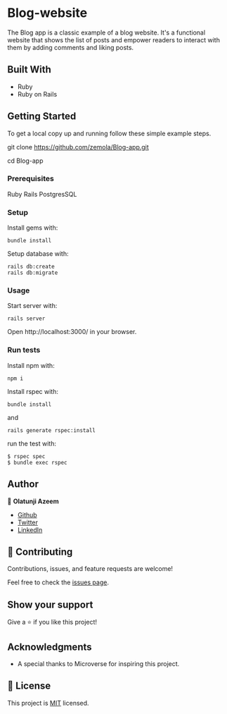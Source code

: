 # Blog-website

The Blog app is a classic example of a blog website. It's a functional website that shows the list of posts and empower readers to interact with them by adding comments and liking posts.


## Built With

- Ruby
- Ruby on Rails

## Getting Started

To get a local copy up and running follow these simple example steps.

git clone https://github.com/zemola/Blog-app.git

cd Blog-app

### Prerequisites

Ruby
Rails
PostgresSQL

### Setup

Install gems with:

```
bundle install
```

Setup database with:

```
rails db:create
rails db:migrate
```

### Usage

Start server with:

```
rails server
```

Open http://localhost:3000/ in your browser.

### Run tests

Install npm with:

```
npm i
```

Install rspec with:

```
bundle install
```

and

```
rails generate rspec:install
```

run the test with:

```
$ rspec spec
$ bundle exec rspec
```

## Author

👤 **Olatunji Azeem**

- [Github](https://github.com/zemola)
- [Twitter](https://github.com/zemolat)
- [LinkedIn](https://www.linkedin.com/in/olatunjiazeem/)


## 🤝 Contributing

Contributions, issues, and feature requests are welcome!

Feel free to check the [issues page](https://github.com/zemola/Blog-app/issues).

## Show your support

Give a ⭐️ if you like this project!

## Acknowledgments

- A special thanks to Microverse for inspiring this project. 

## 📝 License

This project is [MIT](./LICENCE) licensed.
